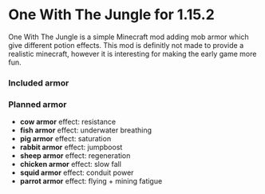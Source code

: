 # One With The Jungle for 1.15.2
One With The Jungle is a simple Minecraft mod adding mob armor which give different potion effects.
This mod is definitly not made to provide a realistic minecraft, however it is interesting for making the early game more fun.

### Included armor

### Planned armor
* __cow armor__ effect: resistance
* __fish armor__ effect: underwater breathing
* __pig armor__ effect: saturation
* __rabbit armor__ effect: jumpboost
* __sheep armor__ effect: regeneration
* __chicken armor__ effect: slow fall
* __squid armor__ effect: conduit power
* __parrot armor__ effect: flying + mining fatigue
